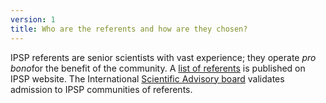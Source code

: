 ```yaml
---
version: 1
title: Who are the referents and how are they chosen?
---
```


IPSP referents are senior scientists with vast experience; they operate *pro bono*for the benefit of the community. A [list of referents](https://IP4SP.org/referent_list) is published on IPSP website. The International [Scientific Advisory board](https://IP4SP.org/advisory_board) validates admission to IPSP communities of referents.
